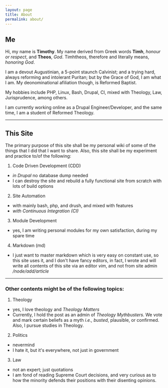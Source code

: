 ```yaml
---
layout: page
title: About
permalink: about/
---
```


## Me

Hi, my name is **Timothy**. My name derived from Greek words **Timh**, *honour or respect*, and **Theos**, *God*. Timhtheos, therefore and literally means, *honoring God*.

I am a devout Augustinian, a 5-point staunch Calvinist; and a trying hard, always reforming and intolerant Puritan; but by the Grace of God, I am what I am.  My deonominational afiliation though, is Reformed Baptist.

My hobbies include PHP, Linux, Bash, Drupal, CI, mixed with Theology, Law, Jurisprudence, among others.

I am currently working online as a Drupal Engineer/Developer, and the same time, I am a student of Reformed Theology.

---

## This Site

The primary purpose of this site shall be my personal wiki of some of the things that I did that I want to share. Also, this site shall be my experiment and practice to/of the following:

1. Code Driven Development (CDD)
  - *in Drupal* no database dump needed
  - I can destroy the site and rebuild a fully functional site from scratch with lots of build options

2. Site Automation
  - with mainly bash, php, and drush, and mixed with features
  - *with Continuous Integration (CI)*

3.  Module Development
  - yes, I am writing personal modules for my own satisfaction, during my spare time

4. Markdown (md)
  - I just want to master markdown which is very easy on constant use, so this site uses it, and I don't have fancy editors, in fact, I wrote and will write all contents of this site via an editor *vim*, and not from site admin */node/add/article*

---

### Other contents might be of the following topics:

1. Theology
  - yes, I love theology and *Theology Matters*
  - Currently, I hold the post as an admin of *Theology Mythbusters*. We vote and mark certain beliefs as a myth *i.e., busted*, plausible, or confirmed. Also, I pursue studies in Theology.

2. Politics
  - nevermind
  - I hate it, but it's everywhere, not just in government

3. Law
  - not an expert; just quotations
  - I am fond of reading Supreme Court decisions, and very curious as to how the minority defends their positions with their disenting opinions.
